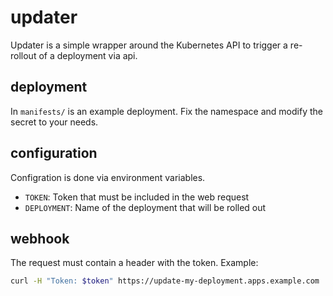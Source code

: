 # updater

Updater is a simple wrapper around the Kubernetes API to trigger a re-rollout of a deployment via api.

## deployment

In `manifests/` is an example deployment. Fix the namespace and modify the secret to your needs.

## configuration

Configration is done via environment variables.

- `TOKEN`: Token that must be included in the web request
- `DEPLOYMENT`: Name of the deployment that will be rolled out

## webhook

The request must contain a header with the token. Example:

```sh
curl -H "Token: $token" https://update-my-deployment.apps.example.com
```
